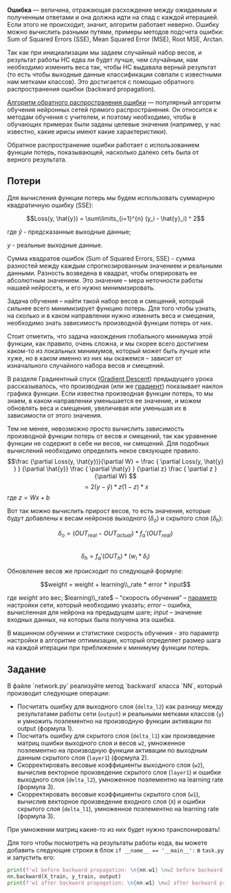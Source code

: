 **Ошибка** — величина, отражающая расхождение между ожидаемым и полученным ответами и она должна идти на спад с каждой итерацией. 
Если этого не происходит, значит, алгоритм работает неверно. Ошибку можно вычислить разными путями, примеры методов подсчета ошибки: 
Sum of Squared Errors (SSE), Mean Squared Error (MSE), Root MSE, Arctan. 

Так как при инициализации мы задаем случайный набор весов, и результат работы НС едва ли будет лучше, чем случайным, нам 
необходимо изменить веса так, чтобы  НС выдавала верный результат (то есть чтобы выходные данные классификации совпали с известными нам 
метками классов). Это достигается с помощью обратного распространения ошибки (backward propagation).

<a href="https://ru.wikipedia.org/wiki/%D0%9C%D0%B5%D1%82%D0%BE%D0%B4_%D0%BE%D0%B1%D1%80%D0%B0%D1%82%D0%BD%D0%BE%D0%B3%D0%BE_%D1%80%D0%B0%D1%81%D0%BF%D1%80%D0%BE%D1%81%D1%82%D1%80%D0%B0%D0%BD%D0%B5%D0%BD%D0%B8%D1%8F_%D0%BE%D1%88%D0%B8%D0%B1%D0%BA%D0%B8#:~:text=%D0%9C%D0%B5%D1%82%D0%BE%D0%B4%20%D0%BE%D0%B1%D1%80%D0%B0%D1%82%D0%BD%D0%BE%D0%B3%D0%BE%20%D1%80%D0%B0%D1%81%D0%BF%D1%80%D0%BE%D1%81%D1%82%D1%80%D0%B0%D0%BD%D0%B5%D0%BD%D0%B8%D1%8F%20%D0%BE%D1%88%D0%B8%D0%B1%D0%BA%D0%B8%20(%D0%B0%D0%BD%D0%B3%D0%BB,%D0%B1%D1%8B%D0%BB%20%D0%BE%D0%BF%D0%B8%D1%81%D0%B0%D0%BD%20%D0%B2%201974%20%D0%B3.">Алгоритм обратного распространения ошибки</a> — 
популярный алгоритм обучения нейронных сетей прямого распространения. Он относится к методам обучения с учителем, и поэтому необходимо, 
чтобы в обучающих примерах были заданы целевые значения (например, у нас известно, какие ирисы имеют какие характеристики).

Обратное распространение ошибки работает с использованием функции потерь, показывающей, насколько далеко сеть была от верного результата.

<h2>Потери</h2>

Для вычисления функции потерь мы будем использовать суммарную квадратичную ошибку (SSE):

$$Loss(y, \hat{y}) = \sum\limits_{i=1}^{n} (y_i - \hat{y}_i) ^ 2$$

где $\hat{y}$ - предсказанные выходные данные;

$y$ - реальные выходные данные.

Сумма квадратов ошибок (Sum of Squared Errors, SSE) - сумма разностей между каждым спрогнозированным значением и реальными данными. 
Разность возведена в квадрат, чтобы оперировать ее абсолютным значением. Это значение – мера неточности работы нашаей нейросеть, и его нужно минимизировать.

Задача обучения – найти такой набор весов и смещений, который сильнее всего минимизирует функцию потерь. Для того чтобы узнать, на сколько и в 
каком направлении нужно изменить веса и смещения, необходимо знать зависимость производной функции потерь от них.

<div class="hint">Стоит отметить, что задача нахождения глобального минимума этой функции, как правило, очень сложна, и мы 
скорее всего достигнем каком-то из локальных минимумов, который может быть лучше или хуже, но в каком именно из них мы окажемся – 
зависит от изначального случайного набора весов и смещений.</div>

В разделе Градиентный спуск (<a href="https://en.wikipedia.org/wiki/Gradient_descent#:~:text=Gradient%20descent%20is%20a%20first,the%20direction%20of%20steepest%20descent.">Gradient Descent</a>) 
предыдущего урока рассказывалось, что производная (или же <a href="https://ru.wikipedia.org/wiki/%D0%93%D1%80%D0%B0%D0%B4%D0%B8%D0%B5%D0%BD%D1%82">градиент</a>) показывает наклон 
графика функции. Если известна производная функции потерь, то мы знаем, в каком направлении уменьшается ее значение, и можем обновлять веса 
и смещения, увеличивая или уменьшая их в зависимости от этого значения.

Тем не менее, невозможно просто вычислить зависимость производной функции потерь от весов и смещений, так как уравнение функции не содержит в себе 
ни весов, ни смещений. Для подобных вычислений необходимо определить некое связующее правило.
$$\frac {\partial Loss(y, \hat{y})}{\partial W} = \frac { \partial Loss(y, \hat{y} ) } {\partial \hat{y}} \frac { \partial \hat{y} } {\partial z} \frac { \partial z } {\partial W} $$
$$= 2 (y - \hat{y} ) * z (1- z) * x$$
где $z = Wx + b$

Вот так можно вычислить прирост весов, то есть значения, которые будут добавлены к весам нейронов выходного ($\delta_{o}$) и скрытого слоя ($\delta_{h}$):


$$\delta_o=(OUT_{real} - OUT_{actual}) * f_a'(OUT_{real})$$   
$$\delta_h=f_a'(OUT_h) * (w_i * \delta_i)$$

Обновление весов же происходит по следующей формуле:

$$weight = weight + learning\\_rate * error * input$$

где $weight$ это вес; $learning\\_rate$ – “скорость обучения” – <a href="https://en.wikipedia.org/wiki/Learning_rate">параметр</a> настройки сети, который необходимо указать; $error$ – ошибка, 
вычисленная для нейрона на предыдущем шаге; $input$ – значение входных данных, на которых была получена эта ошибка.  

<div class="hint">В машинном обучении и статистике скорость обучения - это параметр настройки в алгоритме оптимизации, 
который определяет размер шага на каждой итерации при приближении к минимуму функции потерь.</div>


<h2>Задание</h2>
В файле `network.py` реализуйте метод `backward` класса `NN`, который производит следующие операции:

<ul>
<li>Посчитать ошибку для выходного слоя (<code>delta_l2</code>) как разницу между результатами работы сети (<code>output</code>) и реальными метками классов (<code>y</code>) и умножить поэлементно на производную функции активации по output (формула 1).</li>
<li>Посчитать ошибку для скрытого слоя (<code>delta_l1</code>) как произведение матриц ошибки выходного слоя и весов <code>w2</code>, умноженное поэлементно на производную функции активации по выходным данным скрытого слоя (<code>layer1</code>) (формула 2).</li>
<li>Скорректировать весовые коэффициенты выходного слоя (<code>w2</code>), вычислив векторное произведение скрытого слоя (<code>layer1</code>) и ошибки выходного слоя (<code>delta_l2</code>), умноженное поэлементно на learning rate (формула 3).</li>
<li>Скорректировать весовые коэффициенты скрытого слоя (<code>w1</code>), вычислив векторное произведение входного слоя (<code>X</code>) и ошибки скрытого слоя (<code>delta_l1</code>), умноженное поэлементно на learning rate (формула 3).</li>
</ul>


<div class="hint">При умножении матриц какие-то из них будет нужно транспонировать!</div>


Для того чтобы посмотреть на результаты работы кода, вы можете добавить следующие строки в блок `if __name__ == '__main__':` в `task.py` и запустить его:

```python
print(f'w1 before backward propagation: \n{nn.w1} \nw2 before backward propagation:\n{nn.w2}')
nn.backward(X_train, y_train, output)
print(f'w1 after backward propagation: \n{nn.w1} \nw2 after backward propagation:\n{nn.w2}')
```
